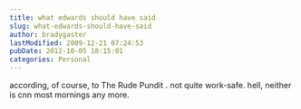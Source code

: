 ```yaml
---
title: what edwards should have said
slug: what-edwards-should-have-said
author: bradygaster
lastModified: 2009-12-21 07:24:53
pubDate: 2012-10-05 18:15:01
categories: Personal
---
```


according, of course, to
<a>The Rude Pundit</a> . not quite work-safe. hell, neither is cnn most mornings any more.
